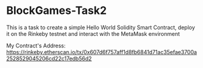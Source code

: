 # BlockGames-Task2
This is a task to create a simple Hello World Solidity Smart Contract, deploy it on the Rinkeby testnet and interact with the MetaMask environment

My Contract's Address: https://rinkeby.etherscan.io/tx/0x607d6f757aff1d8fb6841d71ac35efae3700a2528529045206cd22c17edb56d2
